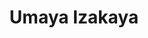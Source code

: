 ---
layout: place
title: "Umaya Izakaya"
permalink: /district-of-columbia/washington/umaya-izakaya.html
stateAbbr: DC
stateName: District of Columbia
cityName: Washington
seo:
  name: "Umaya Izakaya"
  type: Restaurant
  links: https://www.umayadc.com/
description: "Japanese comfort fare like robata grills & Asian-accented cocktails in a high-energy room. Umaya Izakaya serves delicious sushi in Washington, District of Columbia. Try fresh Japanese dishes for a great dining experience. Available for takeout, delivery, lunch, and dinner."
place_id: ChIJlWC6bJG3t4kRgVLUK6CRrbA
photos:
  - name: >-
      places/ChIJlWC6bJG3t4kRgVLUK6CRrbA/photos/AeeoHcLJZbAJIAigmAj9bBobTcScAyCv9zIxEfc28cEGFfLhkG9cYjTn04KqW3zqr_EC_sCN5LVwB8PZOUFgHnc9jV14prMxkEoC6bIeUA_lDVm1i3TaBVifZkJdK9ceXIS-SXXAl-uuMYHEEgHO_ucDO55CGtqXz1x7pm-CoLVkDFpH68-_4pCdCKJp_2OHLarlwdCiy7cX3FCdpp_lQj7YXvFh69Wetsq9RWrg1ory_3rdRsX23kwPebFC1qKLYJSve4FeUDK-iiNiABkKWQ2ycOhhIV_3r9OCXbRoZ_WQ7GK06g
    widthPx: 2048
    heightPx: 1367
    authorAttributions:
      - displayName: Umaya Izakaya
        uri: https://maps.google.com/maps/contrib/100611436737918320257
        photoUri: >-
          https://lh3.googleusercontent.com/a-/ALV-UjWCOaVBCHgrR4kkQAwleQC9IElu2FfRehDiiSiY6jGDI_H9tgDR=s100-p-k-no-mo
    flagContentUri: >-
      https://www.google.com/local/imagery/report/?cb_client=maps_api_places.places_api&image_key=!1e10!2sAF1QipMRUw-emrjDpJvy5MjTPV1W0LJCq9MpdqqUrsNQ&hl=en-US
    googleMapsUri: >-
      https://www.google.com/maps/place//data=!3m4!1e2!3m2!1sAF1QipMRUw-emrjDpJvy5MjTPV1W0LJCq9MpdqqUrsNQ!2e10!4m2!3m1!1s0x89b7b7916cba6095:0xb0ad91a02bd45281
  - name: >-
      places/ChIJlWC6bJG3t4kRgVLUK6CRrbA/photos/AeeoHcKMzuLmuhki69D1ooBadfUIMDx7IR226s5ezjhpm-6SLmxweDU36TgWHxin0DLokgYiMqcB-6yjmoJAMJxIVtLGTEiScBov8aWIY5uWyo2rQJMq7jHsnfICN5LhgqonJRORzy-KeP5diqE4I-gj9w5CJzyG59Hu4AbY5bRpeJAYL6KqKx7mU7VMJJ0sxmFHMUN2ezVsUXRrHDTI8dw74CsqI8Nq8J8awCMkn2Eg8S8lRxksYGK0JjRXWgIyUkEABmnXL-5pqsplKSbVBgzZ2ucntSqkDhRoU1eo0qZc30n-npKxODZmiwVJ0X6zzOCw_rlKZC93qUjnlmKIWZSknDMEZFceG9wqC1_FmTJbS_nxspn2XfvPjeOBi0onJhfScN_Jw2m2EVIdjAsJ3HXBELXnsaxcIrK7-_vaKc8mT6vKJRc
    widthPx: 3600
    heightPx: 4800
    authorAttributions:
      - displayName: Aleksandra Morel
        uri: https://maps.google.com/maps/contrib/110423048953455638032
        photoUri: >-
          https://lh3.googleusercontent.com/a-/ALV-UjVD6-cn-s5oYBvHNJWa0SXNXcoB6LcmoD8hCEwKQ-F_ULAShQ0=s100-p-k-no-mo
    flagContentUri: >-
      https://www.google.com/local/imagery/report/?cb_client=maps_api_places.places_api&image_key=!1e10!2sCIHM0ogKEICAgMCwmaevowE&hl=en-US
    googleMapsUri: >-
      https://www.google.com/maps/place//data=!3m4!1e2!3m2!1sCIHM0ogKEICAgMCwmaevowE!2e10!4m2!3m1!1s0x89b7b7916cba6095:0xb0ad91a02bd45281
  - name: >-
      places/ChIJlWC6bJG3t4kRgVLUK6CRrbA/photos/AeeoHcIcsDbkhYpWLOaxJB-YFnhrMU_5DhVyMNLRFl6r8QF3-uyhg4GDQfgCnvd47QS6usjHEGGarwKsunlqc-YR2dObf6CIUJaCgUyLI0wXQBEoKQoyRldJqDylt0qfpbweEG5yHavp-ix0QNNCwlb5wTEIFwPYKUIIBFjPpWs260nI_Jq0Rne8qy6ycGnIHiyYx8mj7lRcJokTgvBeVXhmg3ZW8XEt43_-75MKMAiPk-d9z65ILzqxhT9EYbokVCxXs68RDGfCPNkUwaBJxdssygqFXVLqCFGpfNP_bpqAE-BkVA
    widthPx: 1200
    heightPx: 798
    authorAttributions:
      - displayName: Umaya Izakaya
        uri: https://maps.google.com/maps/contrib/100611436737918320257
        photoUri: >-
          https://lh3.googleusercontent.com/a-/ALV-UjWCOaVBCHgrR4kkQAwleQC9IElu2FfRehDiiSiY6jGDI_H9tgDR=s100-p-k-no-mo
    flagContentUri: >-
      https://www.google.com/local/imagery/report/?cb_client=maps_api_places.places_api&image_key=!1e10!2sAF1QipO9N5NZaXOLNYd-WMP2_b_AQ709RBedvYcQW48k&hl=en-US
    googleMapsUri: >-
      https://www.google.com/maps/place//data=!3m4!1e2!3m2!1sAF1QipO9N5NZaXOLNYd-WMP2_b_AQ709RBedvYcQW48k!2e10!4m2!3m1!1s0x89b7b7916cba6095:0xb0ad91a02bd45281
  - name: >-
      places/ChIJlWC6bJG3t4kRgVLUK6CRrbA/photos/AeeoHcKY2F9Z5hT3t5TtZAjM-arBBjpkEJeIPuy4jur22EUM87U4S2-OMUBUVroLwdoflQKLQdguW16P89HM0MjsCJb0W60ynnF6fT34RIjPtVgxrveRhS7YpqsIhgRJh-HTLGj3ItQ2_d_sbmZCGxzmoxu5ChCs3bHKcOTSYJUig1TDucBIUplmyUeiXzm8m7hT73g34LoO5k3iJz49Q-Ik_-4x1VNPnIgs6H1jOZL_o5Vk3awan6bwaZzcZkM1-aR1k2lkmvEZpo7MGqr_TlRQ1ztaKM_M7AfIUJZB_Z_qtfUJzoWZB7oUdeZ9MoRE4ApnQyfkQz_pacs_CJOV3gahbwvFl6aPwUT5gxoV0-lrd0-4srY3G8wWD83_b_jj4HNIpgIMdOERyrIE3e6z8L7qK_yQxR4wLw6nxF1EUCOvMgPcIg
    widthPx: 3600
    heightPx: 4800
    authorAttributions:
      - displayName: G N
        uri: https://maps.google.com/maps/contrib/114171973351266006618
        photoUri: >-
          https://lh3.googleusercontent.com/a/ACg8ocJ3tmOJwp8YQxY05CtGKz0I8mTumr6_6IL6HImivYqA_nL5Xw=s100-p-k-no-mo
    flagContentUri: >-
      https://www.google.com/local/imagery/report/?cb_client=maps_api_places.places_api&image_key=!1e10!2sCIHM0ogKEICAgMDIj9OnRg&hl=en-US
    googleMapsUri: >-
      https://www.google.com/maps/place//data=!3m4!1e2!3m2!1sCIHM0ogKEICAgMDIj9OnRg!2e10!4m2!3m1!1s0x89b7b7916cba6095:0xb0ad91a02bd45281
  - name: >-
      places/ChIJlWC6bJG3t4kRgVLUK6CRrbA/photos/AeeoHcKGKBLRDUeKpEN3SDPNSddip5ba02ibZpBqyq9_jgNenkhg8zbZy6yaoM4MfkXWF9HyLPvJrFX1F-UiJ3rfFp-8ZW2nXrkI7dBmUEGm3-y6yCp9JxKDh6DbAoIoz_RexxiRpHMg1OE8XYfZ2gTjDLatIkOIszHiQPnjy2nOSnr8pHjTDMC7vfWBmUQfgHiyZmhaabHkHokHg5Z07UjYQLP4my14fc3FEaG25Yr3pRj1OpEPNK8hm-CxDpq3er3qd0EFYLcCg-_InGVHQunopPclyyaHo7h1d-HRaHArHmwk4x-OKHvxYytC5rVLzIj-h84mEVZxjXjZLQxWaQ4g1FbUFwUgBsOnWZyyIwiU3K5IMEzu-h6LYxTynSj-sxme6MdbjfljXnVLtRGvtErCrbzs40K5ixpdpzhjKZ9en1c
    widthPx: 3600
    heightPx: 4800
    authorAttributions:
      - displayName: G N
        uri: https://maps.google.com/maps/contrib/114171973351266006618
        photoUri: >-
          https://lh3.googleusercontent.com/a/ACg8ocJ3tmOJwp8YQxY05CtGKz0I8mTumr6_6IL6HImivYqA_nL5Xw=s100-p-k-no-mo
    flagContentUri: >-
      https://www.google.com/local/imagery/report/?cb_client=maps_api_places.places_api&image_key=!1e10!2sCIHM0ogKEICAgMDIj9OnVg&hl=en-US
    googleMapsUri: >-
      https://www.google.com/maps/place//data=!3m4!1e2!3m2!1sCIHM0ogKEICAgMDIj9OnVg!2e10!4m2!3m1!1s0x89b7b7916cba6095:0xb0ad91a02bd45281
  - name: >-
      places/ChIJlWC6bJG3t4kRgVLUK6CRrbA/photos/AeeoHcK3W87Dt_r2eJLQmuOPAR8SOlSbB4uf4IKQkviL6Iq-hDyBmcZKWbDp8kAnspeXuHZ7YSUhjsG6_N0y1JzTyl84eT19wEmTT-4GiWPofBS-5gturwIinBwwpnEiwq2RVX5xLG2ubv3vzWOsgE_hLAUw1uE5toE6ECs9Qy7K5Ueh1fw4X7i4YAlmRgoXuHmI79si0JjY_LYGcBdszFXZokbIQQMRvGXQqL8uGBQCRu3hhpLvTGRGgTK_oT3Zi2ILcczyy1EYg4O3wufU3emsMonnOnN_Xj1hpTjHpKKyGF4gbXDOzW_wNL65hBACMEsWwBf-7m-Qhmqi2vhGcVQgrLsjgKLMierOGwFMi3eK1N2StL7Yo21tQs4wsbREhbfoPiLoyu7RX9y8TBtk8AhoQPqSywirXdUkmDLO1NqeHTuG8vvL
    widthPx: 3024
    heightPx: 4032
    authorAttributions:
      - displayName: Aris Castro
        uri: https://maps.google.com/maps/contrib/104076850289740836503
        photoUri: >-
          https://lh3.googleusercontent.com/a/ACg8ocL-mGNpI-NEibzatOWd4NE0Ftr6GFp0LwuTp2wKPvlR-qn7V78=s100-p-k-no-mo
    flagContentUri: >-
      https://www.google.com/local/imagery/report/?cb_client=maps_api_places.places_api&image_key=!1e10!2sCIHM0ogKEICAgICDt-6hngE&hl=en-US
    googleMapsUri: >-
      https://www.google.com/maps/place//data=!3m4!1e2!3m2!1sCIHM0ogKEICAgICDt-6hngE!2e10!4m2!3m1!1s0x89b7b7916cba6095:0xb0ad91a02bd45281
  - name: >-
      places/ChIJlWC6bJG3t4kRgVLUK6CRrbA/photos/AeeoHcLQ1kJxfFxAzx8pLnVnrilwoHB6ukO72Rl9Z2l4bMCK4-BKakAx0HiNjz1DMpbwpVA1twn7uQgtJ7rmf1t8xd61rxt7ngipXycNsv5LeE6CsZp8SLJ5hGv7Mpj3gYqiV2GF_8ulOX-uz1iLSUtgffjCYBuy-8Ilo3T0IdLnNJ7claeMigGpBkGZQhEMfSVP51OWx7LLOM3sQ3Se1oRt6wKvK0LXl_Jt0cCFIRL8RiyI7I1tcQkbbaJ-hiAshUgTItkGJz3wlqPwUfCvwRnzVBthhbk9_R9V5yQ54LYmlBmMVqCyeb5ksq5t5tgpRBeBmRE695WCXyOm7dYLHmSSLM6LiuJRduFNbApmjzloBPJ5ozRLGXLiCkmg0fDtWumkQ1IbVPSLa89jRD05-dqLfMWdj6rQA6XtB9HkzfBpBdatFw
    widthPx: 4000
    heightPx: 3000
    authorAttributions:
      - displayName: Allan Tseng
        uri: https://maps.google.com/maps/contrib/105761133290493397437
        photoUri: >-
          https://lh3.googleusercontent.com/a-/ALV-UjXvPnUIK5RRNGbo-Fxdjcb5gft-Cn52XR_TgEBNtgH7xXziE_E=s100-p-k-no-mo
    flagContentUri: >-
      https://www.google.com/local/imagery/report/?cb_client=maps_api_places.places_api&image_key=!1e10!2sCIHM0ogKEICAgICD9aClYA&hl=en-US
    googleMapsUri: >-
      https://www.google.com/maps/place//data=!3m4!1e2!3m2!1sCIHM0ogKEICAgICD9aClYA!2e10!4m2!3m1!1s0x89b7b7916cba6095:0xb0ad91a02bd45281
  - name: >-
      places/ChIJlWC6bJG3t4kRgVLUK6CRrbA/photos/AeeoHcIdS3gH6E9y9MAV-vAgT08h8JJtf0K7izQ29kFcId-KnkdsH3mqHWod9iA3yvi8wc3Zx3CTFGHpxAQQPgDyne14EvGT2-wsAZ3HsehSKMpJ7MFdaXCgU2F3IYkaccwwUWSTdEaq8KSuV01xNnptWcRIEesR8AI3zSzKISeCYmWqae1U-02jL-9VbF-rv26XFZxforO2y5hz0Q6yJ-OLaqcQuRko2TVrsj4ypmHPrZEX8xda870oZtr3cZiRKWt0E2wPyRYEp6sJW7zg9BrInRBX0F2TbkQ5mZc-QeCF2sDCSfQHi2NbQrGSI0PuxN3rfFs-XyP_FSbb2fjDuV8iH879UPV0CDqyQFKychuBVAfLPYToe_wwLa7WOuUZVk3cyrhe5j6rSgNYL0NQBuwgKzgdDuLXA6v5ujA4TXdWc4MKEw
    widthPx: 1080
    heightPx: 810
    authorAttributions:
      - displayName: Jaime Maynard
        uri: https://maps.google.com/maps/contrib/109160685697559257645
        photoUri: >-
          https://lh3.googleusercontent.com/a/ACg8ocIkwtJKM0H_6rdEhOMowzjXUXOX3n5SU08QPb-sq_rNpIlueA=s100-p-k-no-mo
    flagContentUri: >-
      https://www.google.com/local/imagery/report/?cb_client=maps_api_places.places_api&image_key=!1e10!2sCIHM0ogKEICAgMDIwtWMEg&hl=en-US
    googleMapsUri: >-
      https://www.google.com/maps/place//data=!3m4!1e2!3m2!1sCIHM0ogKEICAgMDIwtWMEg!2e10!4m2!3m1!1s0x89b7b7916cba6095:0xb0ad91a02bd45281
  - name: >-
      places/ChIJlWC6bJG3t4kRgVLUK6CRrbA/photos/AeeoHcJsohJzikPJlz9cJixkZmjVCWLU2aJRkGNf0e5y7A-1rCsTqTpvvEil6ykS7oUMgnIjjY04EdDWE4ZnNgbxWNnlk67H7zYXqvwjs6lqZ61ourV80n_2n8eTNqFhYg13yyrhjBAgqxM1EeQ7Vl7SAyR1rRSjdYZhKX_KOZBm4oEQ3QIDyTRLwdz0mKvQqoX8uIymeuzISyyr6_sg_7iEetIVtfCOY3-ift-lWMBKRsP-BAQRxp_hKK2nWqqXi2_XproZka5vNq2wQqSuNJSDjxR95UkxfvPwSKERcNKZLlwzunVC1zIsaMHV9QqdW7hB3hiIjatuMDDuo1T6gHFmK2z6TL9sqwT12FfYDtfpTrcOL7c7BSamvy-sRiC6U12qabOY1DCbusy4TOBNM8xmisICHeTVb8BXpbCP8pUYwssyHaM
    widthPx: 4032
    heightPx: 3024
    authorAttributions:
      - displayName: Amanda Masset
        uri: https://maps.google.com/maps/contrib/109780260211839432118
        photoUri: >-
          https://lh3.googleusercontent.com/a-/ALV-UjVdM-craaALiVXis6DF_8_WTLpQ9lqxRoklwxIIbabx4LDFeZtZfA=s100-p-k-no-mo
    flagContentUri: >-
      https://www.google.com/local/imagery/report/?cb_client=maps_api_places.places_api&image_key=!1e10!2sCIHM0ogKEICAgIDbtZ6_8wE&hl=en-US
    googleMapsUri: >-
      https://www.google.com/maps/place//data=!3m4!1e2!3m2!1sCIHM0ogKEICAgIDbtZ6_8wE!2e10!4m2!3m1!1s0x89b7b7916cba6095:0xb0ad91a02bd45281
  - name: >-
      places/ChIJlWC6bJG3t4kRgVLUK6CRrbA/photos/AeeoHcK1MCmlEWHaH2bFUSgN35KXw3SKAz9WUjF3VbCT_CHIW7r2gsVQuVJqH4JN0pzMTEtrkZ1uXbIgLC8rOb9-oAPOgu1LEK7GtCPHorWz-PV0y-u8NzyBHO74A1Ka8UEyBI8Ue1AE1LN2tz5Bm6S89DxePpg1dPZhbLn_9rOH6V4tVoM4B34WEEunOG66c2PF4xa6FlodzyKVngguwiRzrKS2pYLv__fISGml6ySm18I1Ym9Dk1Qp57Bna-Fo7PdPdVfBLcT-Afqfi3n9ECWT4_xSnZg7byqRrFRQxWctvFId47X3VfrxNWeh2xB0NRkGNfxyc25y4xrtDbEpqPdW1aw2thfwBpee6F1A64dbE1ERJeoQWuxyGdyO5UYiIbeR7cqI1Hj9hpNTYHsrqXIKVsH4LIsGLXP2blwE7PqG4LDUOJo
    widthPx: 1944
    heightPx: 2592
    authorAttributions:
      - displayName: Chris Barnes
        uri: https://maps.google.com/maps/contrib/112913964318200233764
        photoUri: >-
          https://lh3.googleusercontent.com/a/ACg8ocIkwiPAnlvgvkX5ogpGD44u8Tk2nmuVc81AmCCqtax3EZu_pg=s100-p-k-no-mo
    flagContentUri: >-
      https://www.google.com/local/imagery/report/?cb_client=maps_api_places.places_api&image_key=!1e10!2sCIHM0ogKEICAgICksbnY_gE&hl=en-US
    googleMapsUri: >-
      https://www.google.com/maps/place//data=!3m4!1e2!3m2!1sCIHM0ogKEICAgICksbnY_gE!2e10!4m2!3m1!1s0x89b7b7916cba6095:0xb0ad91a02bd45281
address: 733 10th St NW, Washington, DC 20001, USA
street: 733 10th St NW
city: Washington
state: DC
zip: '20001'
country: USA
neighborhood: Northwest Washington
latitude: '38.898734'
longitude: '-77.025709'
accessibility_options:
  wheelchairAccessibleEntrance: true
  wheelchairAccessibleRestroom: true
  wheelchairAccessibleSeating: true
business_status: OPERATIONAL
name: Umaya Izakaya
google_maps_links:
  directionsUri: >-
    https://www.google.com/maps/dir//''/data=!4m7!4m6!1m1!4e2!1m2!1m1!1s0x89b7b7916cba6095:0xb0ad91a02bd45281!3e0
  placeUri: https://maps.google.com/?cid=12730991838762390145
  writeAReviewUri: >-
    https://www.google.com/maps/place//data=!4m3!3m2!1s0x89b7b7916cba6095:0xb0ad91a02bd45281!12e1
  reviewsUri: >-
    https://www.google.com/maps/place//data=!4m4!3m3!1s0x89b7b7916cba6095:0xb0ad91a02bd45281!9m1!1b1
  photosUri: >-
    https://www.google.com/maps/place//data=!4m3!3m2!1s0x89b7b7916cba6095:0xb0ad91a02bd45281!10e5
primary_type: Japanese Restaurant
opening_hours:
  regular: null
  current: null
secondary_opening_hours:
  regular:
    weekdayDescriptions: null
    type: null
  current:
    weekdayDescriptions: null
    type: null
phone: (202) 290-3443
price_level: PRICE_LEVEL_MODERATE
price_range: $20 &ndash; $30
rating: '4.0'
rating_count: 1187
website: https://www.umayadc.com/
reviews:
  - name: >-
      places/ChIJlWC6bJG3t4kRgVLUK6CRrbA/reviews/ChdDSUhNMG9nS0VJQ0FnTURneXEtdnZBRRAB
    relativePublishTimeDescription: a month ago
    rating: 4
    text:
      text: >-
        I came here with some colleagues for lunch, and I was pretty impressed.
        The spicy chicken rice bowl was actually spicy, which I liked. Our
        server was super nice. He gave us recommendations and was quite
        attentive to our table. The atmosphere was very laid back, quiet, and
        peaceful. If you're in the DC area, definitely give Umaya Izakaya a try.
      languageCode: en
    originalText:
      text: >-
        I came here with some colleagues for lunch, and I was pretty impressed.
        The spicy chicken rice bowl was actually spicy, which I liked. Our
        server was super nice. He gave us recommendations and was quite
        attentive to our table. The atmosphere was very laid back, quiet, and
        peaceful. If you're in the DC area, definitely give Umaya Izakaya a try.
      languageCode: en
    authorAttribution:
      displayName: K. H.
      uri: https://www.google.com/maps/contrib/101880628119126687208/reviews
      photoUri: >-
        https://lh3.googleusercontent.com/a-/ALV-UjUvO4nKjo8P5h2GzVXXfRr96OM761Rc2osjyAugNIUFwk3dH2dx=s128-c0x00000000-cc-rp-mo-ba4
    publishTime: '2025-02-24T02:16:50.769704Z'
    flagContentUri: >-
      https://www.google.com/local/review/rap/report?postId=ChdDSUhNMG9nS0VJQ0FnTURneXEtdnZBRRAB&d=17924085&t=1
    googleMapsUri: >-
      https://www.google.com/maps/reviews/data=!4m6!14m5!1m4!2m3!1sChdDSUhNMG9nS0VJQ0FnTURneXEtdnZBRRAB!2m1!1s0x89b7b7916cba6095:0xb0ad91a02bd45281
  - name: >-
      places/ChIJlWC6bJG3t4kRgVLUK6CRrbA/reviews/ChZDSUhNMG9nS0VJQ0FnTUN3bWFldlF3EAE
    relativePublishTimeDescription: 3 weeks ago
    rating: 4
    text:
      text: >-
        Great service. Cozy place.  Food was good, but not outstanding. My son
        liked it more than I did. Our server was very friendly.  Tea: is a tea
        bag in the cup. I had chirashi.  My son has eel. All in all it was ok
        for my taste.
      languageCode: en
    originalText:
      text: >-
        Great service. Cozy place.  Food was good, but not outstanding. My son
        liked it more than I did. Our server was very friendly.  Tea: is a tea
        bag in the cup. I had chirashi.  My son has eel. All in all it was ok
        for my taste.
      languageCode: en
    authorAttribution:
      displayName: Aleksandra Morel
      uri: https://www.google.com/maps/contrib/110423048953455638032/reviews
      photoUri: >-
        https://lh3.googleusercontent.com/a-/ALV-UjVD6-cn-s5oYBvHNJWa0SXNXcoB6LcmoD8hCEwKQ-F_ULAShQ0=s128-c0x00000000-cc-rp-mo-ba6
    publishTime: '2025-03-19T20:27:59.559516Z'
    flagContentUri: >-
      https://www.google.com/local/review/rap/report?postId=ChZDSUhNMG9nS0VJQ0FnTUN3bWFldlF3EAE&d=17924085&t=1
    googleMapsUri: >-
      https://www.google.com/maps/reviews/data=!4m6!14m5!1m4!2m3!1sChZDSUhNMG9nS0VJQ0FnTUN3bWFldlF3EAE!2m1!1s0x89b7b7916cba6095:0xb0ad91a02bd45281
  - name: >-
      places/ChIJlWC6bJG3t4kRgVLUK6CRrbA/reviews/ChZDSUhNMG9nS0VJQ0FnTURJd3RXTUlnEAE
    relativePublishTimeDescription: in the last week
    rating: 5
    text:
      text: >-
        Freshly prepared, delicious food. We ordered garden roll, house salad
        and the chicken meatball skewers.
      languageCode: en
    originalText:
      text: >-
        Freshly prepared, delicious food. We ordered garden roll, house salad
        and the chicken meatball skewers.
      languageCode: en
    authorAttribution:
      displayName: Jaime Maynard
      uri: https://www.google.com/maps/contrib/109160685697559257645/reviews
      photoUri: >-
        https://lh3.googleusercontent.com/a/ACg8ocIkwtJKM0H_6rdEhOMowzjXUXOX3n5SU08QPb-sq_rNpIlueA=s128-c0x00000000-cc-rp-mo-ba4
    publishTime: '2025-04-08T09:29:55.448933Z'
    flagContentUri: >-
      https://www.google.com/local/review/rap/report?postId=ChZDSUhNMG9nS0VJQ0FnTURJd3RXTUlnEAE&d=17924085&t=1
    googleMapsUri: >-
      https://www.google.com/maps/reviews/data=!4m6!14m5!1m4!2m3!1sChZDSUhNMG9nS0VJQ0FnTURJd3RXTUlnEAE!2m1!1s0x89b7b7916cba6095:0xb0ad91a02bd45281
  - name: >-
      places/ChIJlWC6bJG3t4kRgVLUK6CRrbA/reviews/ChZDSUhNMG9nS0VJQ0FnTURRd3YyeFRREAE
    relativePublishTimeDescription: a month ago
    rating: 1
    text:
      text: >-
        We went as a family of 7, and we were served with the worst food ever.
        We didn’t even touch our food. It was bad look and taste. And on top of
        that, when we get up to leave, no one even bothered to come and check
        what happened. They are the worst.  Poor service, bad attitude and they
        charged us $150 for the food we didn’t even eat. So disappointing. They
        don’t know what fresh and clean food is. I don’t recommend for any one
        to go!
      languageCode: en
    originalText:
      text: >-
        We went as a family of 7, and we were served with the worst food ever.
        We didn’t even touch our food. It was bad look and taste. And on top of
        that, when we get up to leave, no one even bothered to come and check
        what happened. They are the worst.  Poor service, bad attitude and they
        charged us $150 for the food we didn’t even eat. So disappointing. They
        don’t know what fresh and clean food is. I don’t recommend for any one
        to go!
      languageCode: en
    authorAttribution:
      displayName: Jerry Tad
      uri: https://www.google.com/maps/contrib/110768409196789960474/reviews
      photoUri: >-
        https://lh3.googleusercontent.com/a-/ALV-UjW0aKV_Efh76n_sUv2dWhloI9hh7j2r9t4r3Fy-YFI4SivZ-Jba=s128-c0x00000000-cc-rp-mo
    publishTime: '2025-03-10T01:33:10.225780Z'
    flagContentUri: >-
      https://www.google.com/local/review/rap/report?postId=ChZDSUhNMG9nS0VJQ0FnTURRd3YyeFRREAE&d=17924085&t=1
    googleMapsUri: >-
      https://www.google.com/maps/reviews/data=!4m6!14m5!1m4!2m3!1sChZDSUhNMG9nS0VJQ0FnTURRd3YyeFRREAE!2m1!1s0x89b7b7916cba6095:0xb0ad91a02bd45281
  - name: >-
      places/ChIJlWC6bJG3t4kRgVLUK6CRrbA/reviews/ChdDSUhNMG9nS0VJQ0FnSURidFo2X2t3RRAB
    relativePublishTimeDescription: 8 months ago
    rating: 5
    text:
      text: >-
        I am honestly shocked that this place wasn't busier. We had a
        reservation, but didn't need it. Of course, we dined on a Wednesday
        night, so  that may be the reason why is so dead. Our server was
        awesome. Very prompt and friendly. I would definitely come back.


        We started with a shrimp tempura roll and two pieces of sake nigiri. My
        son said it was the best sushi  he has had in a long time. The pork
        belly buns were like no other. Very flavorful. The pork gyoza was also
        full of flavor. I got the beef yakisoba noodles. Holy crow, the portion
        was huge and it was so good! Definitely a must try. My son got the
        Tonkatsu Ramen with extra egg and the side of extra spice. He absolutely
        loves it. I read some reviews with customers complaining that the
        portions were too small. I disagree. We couldn't finish our meals, and
        no, it's not because we had too many appetizers.  The portions were big.
      languageCode: en
    originalText:
      text: >-
        I am honestly shocked that this place wasn't busier. We had a
        reservation, but didn't need it. Of course, we dined on a Wednesday
        night, so  that may be the reason why is so dead. Our server was
        awesome. Very prompt and friendly. I would definitely come back.


        We started with a shrimp tempura roll and two pieces of sake nigiri. My
        son said it was the best sushi  he has had in a long time. The pork
        belly buns were like no other. Very flavorful. The pork gyoza was also
        full of flavor. I got the beef yakisoba noodles. Holy crow, the portion
        was huge and it was so good! Definitely a must try. My son got the
        Tonkatsu Ramen with extra egg and the side of extra spice. He absolutely
        loves it. I read some reviews with customers complaining that the
        portions were too small. I disagree. We couldn't finish our meals, and
        no, it's not because we had too many appetizers.  The portions were big.
      languageCode: en
    authorAttribution:
      displayName: Amanda Masset
      uri: https://www.google.com/maps/contrib/109780260211839432118/reviews
      photoUri: >-
        https://lh3.googleusercontent.com/a-/ALV-UjVdM-craaALiVXis6DF_8_WTLpQ9lqxRoklwxIIbabx4LDFeZtZfA=s128-c0x00000000-cc-rp-mo-ba3
    publishTime: '2024-08-07T21:56:23.040289Z'
    flagContentUri: >-
      https://www.google.com/local/review/rap/report?postId=ChdDSUhNMG9nS0VJQ0FnSURidFo2X2t3RRAB&d=17924085&t=1
    googleMapsUri: >-
      https://www.google.com/maps/reviews/data=!4m6!14m5!1m4!2m3!1sChdDSUhNMG9nS0VJQ0FnSURidFo2X2t3RRAB!2m1!1s0x89b7b7916cba6095:0xb0ad91a02bd45281
parking_options:
  paidStreetParking: true
  valetParking: false
  paidGarageParking: true
payment_options:
  acceptsCreditCards: true
  acceptsDebitCards: true
  acceptsCashOnly: false
  acceptsNfc: true
allow_dogs: null
curbside_pickup: null
delivery: true
dine_in: true
good_for_children: true
good_for_groups: true
good_for_sports: true
live_music: false
menu_for_children: false
outdoor_seating: true
reservable: true
restroom: true
serves_beer: true
serves_breakfast: null
serves_brunch: false
serves_cocktails: true
serves_coffee: true
serves_dinner: true
serves_dessert: true
serves_lunch: true
serves_vegetarian_food: true
serves_wine: true
takeout: true
summary: >-
  Japanese comfort fare like robata grills & Asian-accented cocktails in a
  high-energy room.

---
